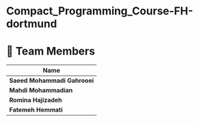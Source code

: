 # Compact_Programming_Course-FH-dortmund

# 🌟 Team Members

| Name |
|------|
| **Saeed Mohammadi Gahrooei** |
| **Mahdi Mohammadian** |
| **Romina Hajizadeh** |
| **Fatemeh Hemmati** |

